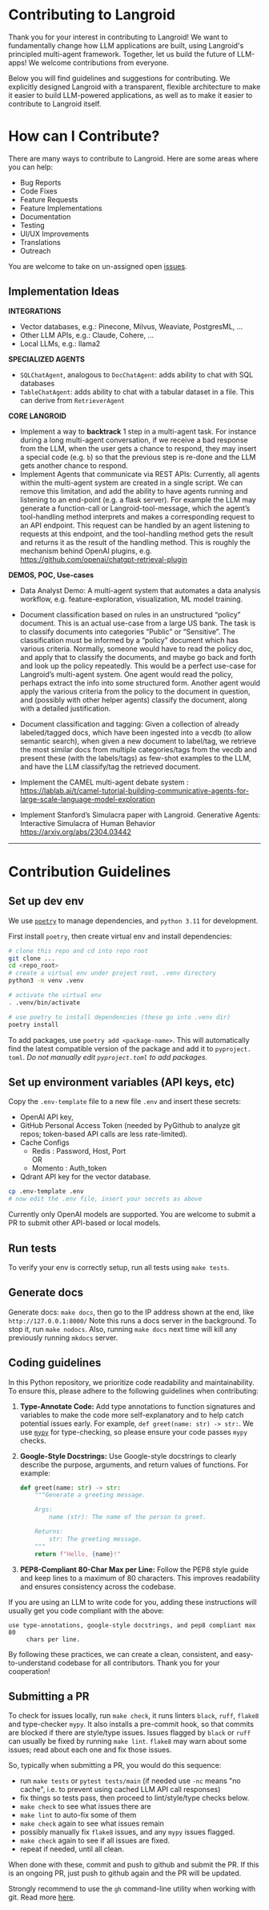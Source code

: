 # Contributing to Langroid

Thank you for your interest in contributing to Langroid!
We want to fundamentally change how LLM applications are built, 
using Langroid's principled multi-agent framework. 
Together, let us build the future of LLM-apps!
We welcome contributions from everyone.

Below you will find guidelines and suggestions for contributing.
We explicitly designed Langroid with a transparent, flexible architecture to 
make it easier to build LLM-powered applications, as well as 
to make it easier to contribute to Langroid itself.

# How can I Contribute?

There are many ways to contribute to Langroid. Here are some areas where you can help:

- Bug Reports
- Code Fixes
- Feature Requests
- Feature Implementations
- Documentation
- Testing
- UI/UX Improvements
- Translations
- Outreach

You are welcome to take on un-assigned open [issues](https://github.com/langroid/langroid/issues).

## Implementation Ideas

**INTEGRATIONS**

- Vector databases, e.g.: Pinecone, Milvus, Weaviate, PostgresML, ...
- Other LLM APIs, e.g.: Claude, Cohere, ...
- Local LLMs, e.g.: llama2


**SPECIALIZED AGENTS**

- `SQLChatAgent`, analogous to `DocChatAgent`: adds ability to chat with SQL databases
- `TableChatAgent`: adds ability to chat with a tabular dataset in a file. 
   This can derive from `RetrieverAgent`

**CORE LANGROID**

- Implement a way to **backtrack** 1 step in a multi-agent task. 
For instance during a long multi-agent conversation, if we receive a bad response from the LLM,
when the user gets a chance to respond, they may insert a special code (e.g. `b`) so that 
the previous step is re-done and the LLM gets another chance to respond.
- Implement Agents that communicate via REST APIs: Currently, all agents within 
the multi-agent system are created in a single script. 
We can remove this limitation, and add the ability to have agents running and 
listening to an end-point (e.g. a flask server). For example the LLM may 
generate a function-call or Langroid-tool-message, which the agent’s 
tool-handling method interprets and makes a corresponding request to an API endpoint. 
This request can be handled by an agent listening to requests at this endpoint, 
and the tool-handling method gets the result and returns it as the result of the handling method. 
This is roughly the mechanism behind OpenAI plugins, e.g. https://github.com/openai/chatgpt-retrieval-plugin

**DEMOS, POC, Use-cases**

- Data Analyst Demo: A multi-agent system that automates a data analysis workflow, e.g. 
feature-exploration, visualization, ML model training.
- Document classification based on rules in an unstructured “policy” document. 
    This is an actual use-case from a large US bank. The task is to classify 
    documents into categories “Public” or “Sensitive”. The classification must be 
    informed by a “policy” document which has various criteria. 
    Normally, someone would have to read the policy doc, and apply that to 
    classify the documents, and maybe go back and forth and look up the policy repeatedly. 
    This would be a perfect use-case for Langroid’s multi-agent system. 
    One agent would read the policy, perhaps extract the info into some structured form. 
    Another agent would apply the various criteria from the policy to the document in question, 
    and (possibly with other helper agents) classify the document, along with a detailed justification.

- Document classification and tagging: Given a collection of already labeled/tagged docs, 
which have been ingested into a vecdb (to allow semantic search), 
when given a new document to label/tag, we retrieve the most similar docs 
from multiple categories/tags from the vecdb and present these (with the labels/tags) 
as few-shot examples to the LLM, and have the LLM classify/tag the retrieved document.

- Implement the CAMEL multi-agent debate system : https://lablab.ai/t/camel-tutorial-building-communicative-agents-for-large-scale-language-model-exploration

- Implement Stanford’s Simulacra paper with Langroid.
Generative Agents: Interactive Simulacra of Human Behavior https://arxiv.org/abs/2304.03442

---

# Contribution Guidelines

## Set up dev env

We use [`poetry`](https://python-poetry.org/docs/#installation)
to manage dependencies, and `python 3.11` for development.

First install `poetry`, then create virtual env and install dependencies:

```bash
# clone this repo and cd into repo root
git clone ...
cd <repo_root>
# create a virtual env under project root, .venv directory
python3 -m venv .venv

# activate the virtual env
. .venv/bin/activate

# use poetry to install dependencies (these go into .venv dir)
poetry install

```
To add packages, use `poetry add <package-name>`. This will automatically
find the latest compatible version of the package and add it to `pyproject.
toml`. _Do not manually edit `pyproject.toml` to add packages._

## Set up environment variables (API keys, etc)

Copy the `.env-template` file to a new file `.env` and
insert these secrets:
- OpenAI API key,
- GitHub Personal Access Token (needed by  PyGithub to analyze git repos;
  token-based API calls are less rate-limited).
- Cache Configs
  - Redis : Password, Host, Port <br>
    OR
  - Momento : Auth_token
- Qdrant API key for the vector database.

```bash
cp .env-template .env
# now edit the .env file, insert your secrets as above
``` 

Currently only OpenAI models are supported. 
You are welcome to submit a PR to submit other API-based or local models. 

## Run tests
To verify your env is correctly setup, run all tests using `make tests`.

## Generate docs

Generate docs: `make docs`, then go to the IP address shown at the end, like
`http://127.0.0.1:8000/`
Note this runs a docs server in the background.
To stop it, run `make nodocs`. Also, running `make docs` next time will kill
any previously running `mkdocs` server.


## Coding guidelines

In this Python repository, we prioritize code readability and maintainability.
To ensure this, please adhere to the following guidelines when contributing:

1. **Type-Annotate Code:** Add type annotations to function signatures and
   variables to make the code more self-explanatory and to help catch potential
   issues early. For example, `def greet(name: str) -> str:`. We use [`mypy`](https://mypy.readthedocs.io/en/stable/) for
   type-checking, so please ensure your code passes `mypy` checks. 

2. **Google-Style Docstrings:** Use Google-style docstrings to clearly describe
   the purpose, arguments, and return values of functions. For example:

   ```python
   def greet(name: str) -> str:
       """Generate a greeting message.

       Args:
           name (str): The name of the person to greet.

       Returns:
           str: The greeting message.
       """
       return f"Hello, {name}!"
   ```

3. **PEP8-Compliant 80-Char Max per Line:** Follow the PEP8 style guide and keep
   lines to a maximum of 80 characters. This improves readability and ensures
   consistency across the codebase.

If you are using an LLM to write code for you, adding these
instructions will usually get you code compliant with the above:
```
use type-annotations, google-style docstrings, and pep8 compliant max 80 
     chars per line.
```     


By following these practices, we can create a clean, consistent, and
easy-to-understand codebase for all contributors. Thank you for your
cooperation!

## Submitting a PR

To check for issues locally, run `make check`, it runs linters `black`, `ruff`,
`flake8` and type-checker `mypy`. It also installs a pre-commit hook, 
so that commits are blocked if there are style/type issues.
Issues flagged by `black` or `ruff` can usually be fixed by running `make lint`. 
`flake8` may warn about some issues; read about each one and fix those
  issues.

So, typically when submitting a PR, you would do this sequence:
- run `make tests` or `pytest tests/main` (if needed use `-nc` means "no cache", i.e. to prevent
  using cached LLM API call responses)
- fix things so tests pass, then proceed to lint/style/type checks below.
- `make check` to see what issues there are
- `make lint` to auto-fix some of them
- `make check` again to see what issues remain
- possibly manually fix `flake8` issues, and any `mypy` issues flagged.
- `make check` again to see if all issues are fixed.
- repeat if needed, until all clean.

When done with these, commit and push to github and submit the PR. If this
is an ongoing PR, just push to github again and the PR will be updated.

Strongly recommend to use the `gh` command-line utility when working with git.
Read more [here](docs/development/github-cli.md).
